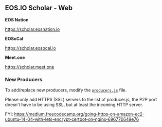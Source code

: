 ## EOS.IO Scholar - Web

**EOS Nation**

https://scholar.eosnation.io

**EOSoCal**

https://scholar.eosocal.io

**Meet.one**

https://scholar.meet.one


### New Producers

To add/replace new producers, modify the [`producers.js`](producers.js) file.

Please only add HTTPS (SSL) servers to the list of producer.js, the P2P port doesn't have to be using SSL, but at least the incoming HTTP server.

FYI: https://medium.freecodecamp.org/going-https-on-amazon-ec2-ubuntu-14-04-with-lets-encrypt-certbot-on-nginx-696770649e76